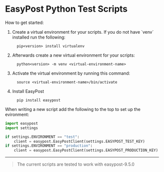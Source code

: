 # EasyPost Python Test Scripts
How to get started:
<ol>
  <li>Create a virtual environment for your scripts. If you do not have `venv` installed run the following:</li>
  
      pip<version> install virtualenv
        
<li>Afterwards create a new virtual environment for your scripts:</li>

      python<version> -m venv <virtual-environment-name>
     
<li>Activate the virtual environment by running this command:</li>

      source <virtual-environment-name>/bin/activate
<li>Install EasyPost</li>

      pip install easypost
</ol>

When writing a new script add the following to the top to set up the evironment:
```python
import easypost
import settings

if settings.ENVIRONMENT == "test":
    client = easypost.EasyPostClient(settings.EASYPOST_TEST_KEY)
if settings.ENVIRONMENT == "production":
    client = easypost.EasyPostClient(settings.EASYPOST_PRODUCTION_KEY)
```

---

> The current scripts are tested to work with easypost-9.5.0